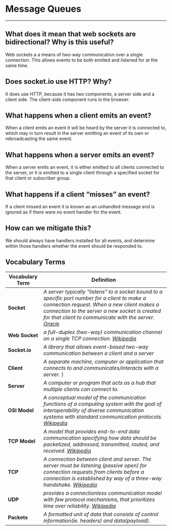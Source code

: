 # Message Queues
---

## What does it mean that web sockets are bidirectional? Why is this useful?

Web sockets a a means of two-way communication over a single connection. This allows events to be both emitted and listened for at the same time.

## Does socket.io use HTTP? Why?

It does use HTTP, because it has two components, a server side and a client side. The client-side component runs in the browser.

## What happens when a client emits an event?

When a client emits an event it will be heard by the server it is connected to, which may in turn result in the server emitting an event of its own or rebroadcasting the same event.

## What happens when a server emits an event?

When a server emits an event, it is either emitted to all clients connected to the server, or it is emitted to a single client through a specified socket for that client or subscriber group.

## What happens if a client “misses” an event?

If a client missed an event it is known as an unhandled message and is ignored as if there were no event handler for the event.

## How can we mitigate this?

We should always have handlers installed for all events, and determine within those handlers whether the event should be responded to.


## Vocabulary Terms
| **Vocabulary Term** | **Definition** |
| --- | --- |
| **Socket** | *A server typically "listens" to a socket bound to a specific port number for a client to make a connection request. When a new client makes a connection to the server a new socket is created for that client to communicate with the server.* [*Oracle*](https://docs.oracle.com/javase/tutorial/networking/sockets/definition.html) |
| **Web Socket** | *a full-duplex (two-way) communication channel on a single TCP connection.* [*Wikipedia*]([*Wikipedia*](https://en.wikipedia.org/wiki/Event_driven_programming)) |
| **Socket.io** | *A library that allows event-based two-way communication between a client and a server* |
| **Client** | *A separate machine, computer or application that connects to and communicates/interacts with a server.* ) |
| **Server** | *A computer or program that acts as a hub that multiple clients can connect to.* |
| **OSI Model** | *A conceptual model of the communication functions of a  computing system with the goal of interoperability of diverse communication systems with standard communication protocols.* [*Wikipedia*](https://en.wikipedia.org/wiki/OSI_model) |
| **TCP Model** | *A model that provides end-to-end data communication specifying how data should be packetized, addressed, transmitted, routed, and received.* [*Wikipedia*](https://en.wikipedia.org/wiki/Internet_protocol_suite) |
| **TCP** | *A connection between client and server. The server must be listening (passive open) for connection requests from clients before a connection is established by way of a three-way handshake.* [*Wikipedia*](https://en.wikipedia.org/wiki/Transmission_Control_Protocolhttps://en.wikipedia.org/wiki/Transmission_Control_Protocol) |
| **UDP** | *provides a connectionless communication model with few protocol mechanisms, that prioritizes time over reliability.* [*Wikipedia*](https://en.wikipedia.org/wiki/User_Datagram_Protocol) |
| **Packets** | *A formatted unit of data that consists of control information(ie. headers) and data(payload).* |
